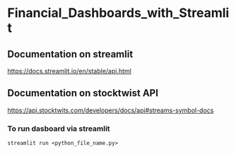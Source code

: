 # Financial_Dashboards_with_Streamlit

## Documentation on streamlit
<https://docs.streamlit.io/en/stable/api.html>

## Documentation on stocktwist API
<https://api.stocktwits.com/developers/docs/api#streams-symbol-docs>

### To run dasboard via streamlit
`streamlit run <python_file_name.py>`